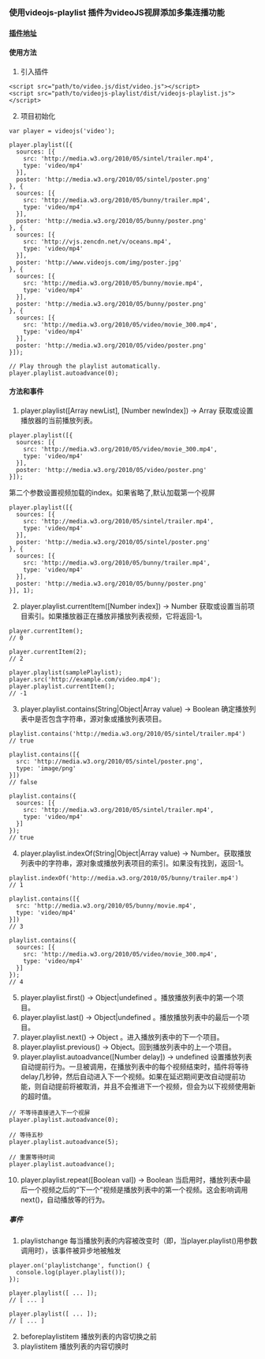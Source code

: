 ### 使用videojs-playlist 插件为videoJS视屏添加多集连播功能
#### [插件地址](https://github.com/brightcove/videojs-playlist)

#### 使用方法
1. 引入插件

```
<script src="path/to/video.js/dist/video.js"></script>
<script src="path/to/videojs-playlist/dist/videojs-playlist.js"></script>
```
2. 项目初始化


```
var player = videojs('video');

player.playlist([{
  sources: [{
    src: 'http://media.w3.org/2010/05/sintel/trailer.mp4',
    type: 'video/mp4'
  }],
  poster: 'http://media.w3.org/2010/05/sintel/poster.png'
}, {
  sources: [{
    src: 'http://media.w3.org/2010/05/bunny/trailer.mp4',
    type: 'video/mp4'
  }],
  poster: 'http://media.w3.org/2010/05/bunny/poster.png'
}, {
  sources: [{
    src: 'http://vjs.zencdn.net/v/oceans.mp4',
    type: 'video/mp4'
  }],
  poster: 'http://www.videojs.com/img/poster.jpg'
}, {
  sources: [{
    src: 'http://media.w3.org/2010/05/bunny/movie.mp4',
    type: 'video/mp4'
  }],
  poster: 'http://media.w3.org/2010/05/bunny/poster.png'
}, {
  sources: [{
    src: 'http://media.w3.org/2010/05/video/movie_300.mp4',
    type: 'video/mp4'
  }],
  poster: 'http://media.w3.org/2010/05/video/poster.png'
}]);

// Play through the playlist automatically.
player.playlist.autoadvance(0);
```
#### 方法和事件
1. player.playlist([Array newList], [Number newIndex]) -> Array
 获取或设置播放器的当前播放列表。

```
player.playlist([{
  sources: [{
    src: 'http://media.w3.org/2010/05/video/movie_300.mp4',
    type: 'video/mp4'
  }],
  poster: 'http://media.w3.org/2010/05/video/poster.png'
}]);
```
第二个参数设置视频加载的index。如果省略了,默认加载第一个视屏

```
player.playlist([{
  sources: [{
    src: 'http://media.w3.org/2010/05/sintel/trailer.mp4',
    type: 'video/mp4'
  }],
  poster: 'http://media.w3.org/2010/05/sintel/poster.png'
}, {
  sources: [{
    src: 'http://media.w3.org/2010/05/bunny/trailer.mp4',
    type: 'video/mp4'
  }],
  poster: 'http://media.w3.org/2010/05/bunny/poster.png'
}], 1);
```

2. player.playlist.currentItem([Number index]) -> Number 
获取或设置当前项目索引。如果播放器正在播放非播放列表视频，它将返回-1。

```
player.currentItem();
// 0

player.currentItem(2);
// 2

player.playlist(samplePlaylist);
player.src('http://example.com/video.mp4');
player.playlist.currentItem();
// -1
```
3. player.playlist.contains(String|Object|Array value) -> Boolean 确定播放列表中是否包含字符串，源对象或播放列表项目。

```
playlist.contains('http://media.w3.org/2010/05/sintel/trailer.mp4')
// true

playlist.contains([{
  src: 'http://media.w3.org/2010/05/sintel/poster.png',
  type: 'image/png'
}])
// false

playlist.contains({
  sources: [{
    src: 'http://media.w3.org/2010/05/sintel/trailer.mp4',
    type: 'video/mp4'
  }]
});
// true
```
4. player.playlist.indexOf(String|Object|Array value) -> Number。获取播放列表中的字符串，源对象或播放列表项目的索引。如果没有找到，返回-1。

```
playlist.indexOf('http://media.w3.org/2010/05/bunny/trailer.mp4')
// 1

playlist.contains([{
  src: 'http://media.w3.org/2010/05/bunny/movie.mp4',
  type: 'video/mp4'
}])
// 3

playlist.contains({
  sources: [{
    src: 'http://media.w3.org/2010/05/video/movie_300.mp4',
    type: 'video/mp4'
  }]
});
// 4
```
5. player.playlist.first() -> Object|undefined 。播放播放列表中的第一个项目。
6. player.playlist.last() -> Object|undefined 。播放播放列表中的最后一个项目。
7. player.playlist.next() -> Object 。进入播放列表中的下一个项目。
8. player.playlist.previous() -> Object。回到播放列表中的上一个项目。
9. player.playlist.autoadvance([Number delay]) -> undefined 设置播放列表自动提前行为。一旦被调用，在播放列表中的每个视频结束时，插件将等待delay几秒钟，然后自动进入下一个视频。如果在延迟期间更改自动提前功能，则自动提前将被取消，并且不会推进下一个视频，但会为以下视频使用新的超时值。

```
// 不等待直接进入下一个视屏
player.playlist.autoadvance(0);

// 等待五秒
player.playlist.autoadvance(5);

// 重置等待时间
player.playlist.autoadvance();
```
10. player.playlist.repeat([Boolean val]) -> Boolean 当启用时，播放列表中最后一个视频之后的“下一个”视频是播放列表中的第一个视频。这会影响调用next()，自动播放等的行为。

##### 事件
1. playlistchange 每当播放列表的内容被改变时（即，当player.playlist()用参数调用时），该事件被异步地被触发

```
player.on('playlistchange', function() {
  console.log(player.playlist());
});

player.playlist([ ... ]);
// [ ... ]

player.playlist([ ... ]);
// [ ... ]
```
2. beforeplaylistitem 播放列表的内容切换之前
3. playlistitem 播放列表的内容切换时